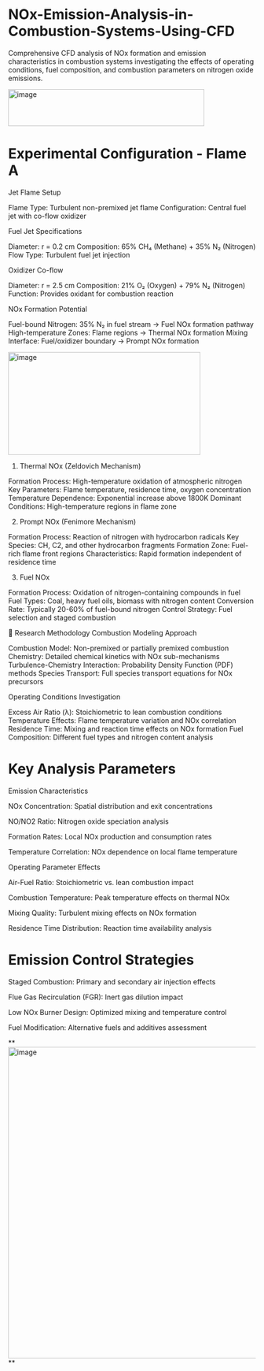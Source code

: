 # NOx-Emission-Analysis-in-Combustion-Systems-Using-CFD
Comprehensive CFD analysis of NOx formation and emission characteristics in combustion systems investigating the effects of operating conditions, fuel composition, and combustion parameters on nitrogen oxide emissions.


<img width="399" height="75" alt="image" src="https://github.com/user-attachments/assets/a344072f-0353-45d6-afa5-367009d32334" />

# Experimental Configuration - Flame A
Jet Flame Setup

Flame Type: Turbulent non-premixed jet flame
Configuration: Central fuel jet with co-flow oxidizer

Fuel Jet Specifications

Diameter: r = 0.2 cm
Composition: 65% CH₄ (Methane) + 35% N₂ (Nitrogen)
Flow Type: Turbulent fuel jet injection

Oxidizer Co-flow

Diameter: r = 2.5 cm
Composition: 21% O₂ (Oxygen) + 79% N₂ (Nitrogen)
Function: Provides oxidant for combustion reaction

NOx Formation Potential

Fuel-bound Nitrogen: 35% N₂ in fuel stream → Fuel NOx formation pathway
High-temperature Zones: Flame regions → Thermal NOx formation
Mixing Interface: Fuel/oxidizer boundary → Prompt NOx formation

<img width="391" height="209" alt="image" src="https://github.com/user-attachments/assets/d9f111a5-17ab-4ea6-a76c-915f49bdbd7d" />


1. Thermal NOx (Zeldovich Mechanism)

Formation Process: High-temperature oxidation of atmospheric nitrogen
Key Parameters: Flame temperature, residence time, oxygen concentration
Temperature Dependence: Exponential increase above 1800K
Dominant Conditions: High-temperature regions in flame zone

2. Prompt NOx (Fenimore Mechanism)

Formation Process: Reaction of nitrogen with hydrocarbon radicals
Key Species: CH, C2, and other hydrocarbon fragments
Formation Zone: Fuel-rich flame front regions
Characteristics: Rapid formation independent of residence time

3. Fuel NOx

Formation Process: Oxidation of nitrogen-containing compounds in fuel
Fuel Types: Coal, heavy fuel oils, biomass with nitrogen content
Conversion Rate: Typically 20-60% of fuel-bound nitrogen
Control Strategy: Fuel selection and staged combustion

🔬 Research Methodology
Combustion Modeling Approach

Combustion Model: Non-premixed or partially premixed combustion
Chemistry: Detailed chemical kinetics with NOx sub-mechanisms
Turbulence-Chemistry Interaction: Probability Density Function (PDF) methods
Species Transport: Full species transport equations for NOx precursors

Operating Conditions Investigation

Excess Air Ratio (λ): Stoichiometric to lean combustion conditions
Temperature Effects: Flame temperature variation and NOx correlation
Residence Time: Mixing and reaction time effects on NOx formation
Fuel Composition: Different fuel types and nitrogen content analysis

# Key Analysis Parameters
Emission Characteristics

 NOx Concentration: Spatial distribution and exit concentrations

 NO/NO2 Ratio: Nitrogen oxide speciation analysis

 Formation Rates: Local NOx production and consumption rates

 Temperature Correlation: NOx dependence on local flame temperature

Operating Parameter Effects

 Air-Fuel Ratio: Stoichiometric vs. lean combustion impact

 Combustion Temperature: Peak temperature effects on thermal NOx

 Mixing Quality: Turbulent mixing effects on NOx formation

 Residence Time Distribution: Reaction time availability analysis

# Emission Control Strategies

 Staged Combustion: Primary and secondary air injection effects

 Flue Gas Recirculation (FGR): Inert gas dilution impact

 Low NOx Burner Design: Optimized mixing and temperature control

 Fuel Modification: Alternative fuels and additives assessment

**<img width="566" height="633" alt="image" src="https://github.com/user-attachments/assets/bc7bdcc3-8582-4a82-8721-ab071193a20d" />
**
